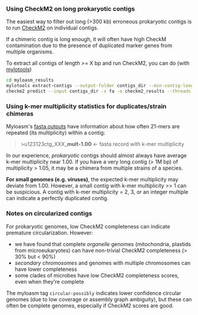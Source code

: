 ### Using CheckM2 on long prokaryotic contigs

The easiest way to filter out long (>300 kb) erroneous prokaryotic contigs is to run [CheckM2](https://github.com/chklovski/CheckM2) on individual contigs. 

If a chimeric contig is long enough, it will often have high CheckM contamination due to the presence of duplicated marker genes from multiple organisms. 

To extract all contigs of length >= X bp and run CheckM2, you can do (with [mylotools](qc.md#mylotools---scripts-for-myloasm-outputs))

```sh 
cd myloasm_results
mylotools extract-contigs --output-folder contigs_dir --min-contig-length X
checkm2 predict --input contigs_dir -x fa -o checkm2_results --threads 40
```
### Using k-mer multiplicity statistics for duplicates/strain chimeras

Myloasm's [fasta outputs](output.md) have information about how often 21-mers are repeated (its multiplicity) within a contig: 

> \>u123123ctg_XXX_**mult-1.00** <- fasta record with k-mer multiplicity

In our experience, *prokaryotic* contigs should almost always have average k-mer multiplicity near 1.00. If you have a very long contig (> 1M bp) of multiplicity > 1.05, it may be a chimera from multiple strains of a species. 

**For small genomes (e.g. viruses)**, the expected k-mer multiplicity may deviate from 1.00. However, a small contig with k-mer multiplicity >> 1 can be suspicious. A contig with k-mer multiplicity = 2, 3, or an integer multiple can indicate a perfectly duplicated contig. 

### Notes on circularized contigs

For prokaryotic genomes, low CheckM2 completeness can indicate premature circularization. However: 

- we have found that complete *organelle* genomes (mitochondria, plastids from microeukaryotes) can have non-trivial CheckM2 completeness (> 30% but < 90%) 
- *secondary chromosomes* and genomes with multiple chromosomes can have lower completeness
- some clades of microbes have low CheckM2 completeness scores, even when they're complete

The myloasm tag `circular-possibly` indicates lower confidence circular genomes (due to low coverage or assembly graph ambiguity), but these can often be complete genomes, especially if CheckM2 scores are good. 
